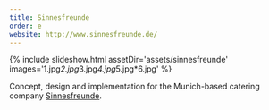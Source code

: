```yaml
---
title: Sinnesfreunde
order: e
website: http://www.sinnesfreunde.de/
---
```


{% include slideshow.html assetDir='assets/sinnesfreunde' images='1.jpg*2.jpg*3.jpg*4.jpg*5.jpg*6.jpg' %}

Concept, design and implementation for the Munich-based catering company [Sinnesfreunde](http://www.sinnesfreunde.de/).
